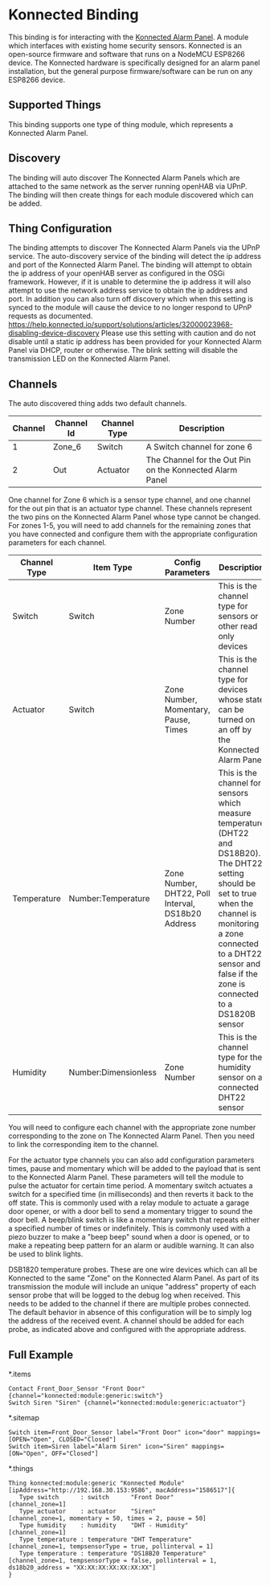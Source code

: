 # Konnected Binding

This binding is for interacting with the [Konnected Alarm Panel](https://konnected.io/).
A module which interfaces with existing home security sensors.
Konnected is an open-source firmware and software that runs on a NodeMCU ESP8266 device.
The Konnected hardware is specifically designed for an alarm panel installation, but the general purpose firmware/software can be run on any ESP8266 device.

## Supported Things

This binding supports one type of thing module, which represents a Konnected Alarm Panel.

## Discovery

The binding will auto discover The Konnected Alarm Panels which are attached to the same network as the server running openHAB via UPnP.
The binding will then create things for each module discovered which can be added.

## Thing Configuration

The binding attempts to discover The Konnected Alarm Panels via the UPnP service.
The auto-discovery service of the binding will detect the ip address and port of the Konnected Alarm Panel.
The binding will attempt to obtain the ip address of your openHAB server as configured in the OSGi framework.
However, if it is unable to determine the ip address it will also attempt to use the network address service to obtain the ip address and port.
In addition you can also turn off discovery which when this setting is synced to the module will cause the device to no longer respond to UPnP requests as documented.
https://help.konnected.io/support/solutions/articles/32000023968-disabling-device-discovery
Please use this setting with caution and do not disable until a static ip address has been provided for your Konnected Alarm Panel via DHCP, router or otherwise.
The blink setting will disable the transmission LED on the Konnected Alarm Panel.


## Channels

The auto discovered thing adds two default channels.

| Channel | Channel Id | Channel Type | Description                                              |
|---------|------------|--------------|----------------------------------------------------------|
| 1       | Zone_6     | Switch       | A Switch channel for zone 6                              |
| 2       | Out        | Actuator     | The Channel for the Out Pin on the Konnected Alarm Panel |

One channel for Zone 6 which is a sensor type channel, and one channel for the out pin that is an actuator type channel.
These channels represent the two pins on the Konnected Alarm Panel whose type cannot be changed.
For zones 1-5, you will need to add channels for the remaining zones that you have connected and configure them with the appropriate configuration parameters for each channel.


| Channel Type | Item Type            | Config Parameters                                  | Description                                                                                                                                                                                                                                     |
|--------------|----------------------|----------------------------------------------------|-------------------------------------------------------------------------------------------------------------------------------------------------------------------------------------------------------------------------------------------------|
| Switch       | Switch               | Zone Number                                        | This is the channel type for sensors or other read only devices                                                                                                                                                                                 |
| Actuator     | Switch               | Zone Number, Momentary, Pause, Times               | This is the channel type for devices whose state can be turned on an off by the Konnected Alarm Panel                                                                                                                                           |
| Temperature  | Number:Temperature   | Zone Number, DHT22, Poll Interval, DS18b20 Address | This is the channel for sensors which measure temperature (DHT22 and DS18B20). The DHT22 setting should be set to true when the channel is monitoring a zone connected to a DHT22 sensor and false if the zone is connected to a DS1820B sensor |
| Humidity     | Number:Dimensionless | Zone Number                                        | This is the channel type for the humidity sensor on a connected DHT22 sensor                                                                                                                                                                    |

You will need to configure each channel with the appropriate zone number corresponding to the zone on The Konnected Alarm Panel.
Then you need to link the corresponding item to the channel.

For the actuator type channels you can also add configuration parameters times, pause and momentary which will be added to the payload that is sent to the Konnected Alarm Panel.
These parameters will tell the module to pulse the actuator for certain time period.
A momentary switch actuates a switch for a specified time (in milliseconds) and then reverts it back to the off state.
This is commonly used with a relay module to actuate a garage door opener, or with a door bell to send a momentary trigger to sound the door bell.
A beep/blink switch is like a momentary switch that repeats either a specified number of times or indefinitely.
This is commonly used with a piezo buzzer to make a "beep beep" sound when a door is opened, or to make a repeating beep pattern for an alarm or audible warning.
It can also be used to blink lights.

DSB1820 temperature probes.
These are one wire devices which can all be Konnected to the same "Zone" on the Konnected Alarm Panel.
As part of its transmission  the module will include an unique "address" property of each sensor probe that will be logged to the debug log when received.
This needs to be added to the channel if there are multiple probes connected.
The default behavior in absence of this configuration will be to simply log the address of the received event.
A channel should be added for each probe, as indicated above and configured with the appropriate address.


## Full Example

*.items

```
Contact Front_Door_Sensor "Front Door" {channel="konnected:module:generic:switch"}
Switch Siren "Siren" {channel="konnected:module:generic:actuator"}
```

*.sitemap

```
Switch item=Front_Door_Sensor label="Front Door" icon="door" mappings=[OPEN="Open", CLOSED="Closed"]
Switch item=Siren label="Alarm Siren" icon="Siren" mappings=[ON="Open", OFF="Closed"]
```

*.things

```
Thing konnected:module:generic "Konnected Module" [ipAddress="http://192.168.30.153:9586", macAddress="1586517"]{
   Type switch      : switch      "Front Door"          [channel_zone=1]
   Type actuator    : actuator    "Siren"               [channel_zone=1, momentary = 50, times = 2, pause = 50]
   Type humidity    : humidity    "DHT - Humidity"      [channel_zone=1]
   Type temperature : temperature "DHT Temperature"     [channel_zone=1, tempsensorType = true, pollinterval = 1]
   Type temperature : temperature "DS18B20 Temperature" [channel_zone=1, tempsensorType = false, pollinterval = 1, ds18b20_address = "XX:XX:XX:XX:XX:XX:XX"]
}
```

